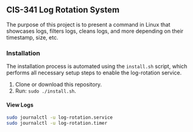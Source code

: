 ## CIS-341 Log Rotation System

The purpose of this project is to present a command in Linux that showcases
logs, filters logs, cleans logs, and more depending on their timestamp, size, etc.

### Installation

The installation process is automated using the `install.sh` script, which performs all necessary setup steps to enable the log-rotation service.

1. Clone or download this repository.
2. Run: `sudo ./install.sh`.

#### View Logs

```bash
sudo journalctl -u log-rotation.service
sudo journalctl -u log-rotation.timer
```


